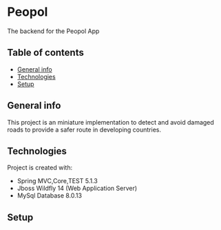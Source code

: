 # Peopol
The backend for the Peopol App

## Table of contents
* [General info](#general-info)
* [Technologies](#technologies)
* [Setup](#setup)

## General info
This project is an miniature implementation to detect and avoid damaged roads to provide a safer route in developing countries.
	
## Technologies
Project is created with:
* Spring MVC,Core,TEST 5.1.3
* Jboss Wildfly 14 (Web Application Server)
* MySql Database 8.0.13
	
## Setup
